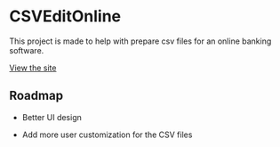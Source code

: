 
# CSVEditOnline

This project is made to help with prepare csv files for an online banking software.

[View the site](https://sejomacode.github.io/CSVEditOnline/)



## Roadmap

- Better UI design

- Add more user customization for the CSV files

